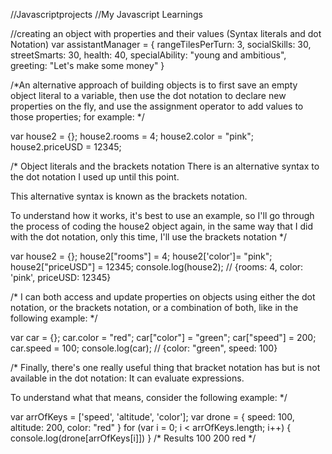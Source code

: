 //Javascriptprojects
//My Javascript Learnings

//creating an object with properties and their values (Syntax literals and dot Notation)
var assistantManager = {
    rangeTilesPerTurn: 3,
    socialSkills: 30,
    streetSmarts: 30,
    health: 40,
    specialAbility: "young and ambitious",
    greeting: "Let's make some money"
}

/*An alternative approach of building objects is to first save an empty object literal to a variable, then use the dot notation to declare new properties on the fly, and use the assignment operator to add values to those properties; for example:  */

var house2 = {};
house2.rooms = 4;
house2.color = "pink";
house2.priceUSD = 12345;

/*
Object literals and the brackets notation
There is an alternative syntax to the dot notation I used up until this point.

This alternative syntax is known as the brackets notation.

To understand how it works, it's best to use an example, so I'll go through the process of coding the house2 object again, in the same way that I did with the dot notation, only this time, I'll use the brackets notation */


var house2 = {};
house2["rooms"] = 4;
house2['color']= "pink";
house2["priceUSD"] = 12345;
console.log(house2); // {rooms: 4, color: 'pink', priceUSD: 12345}


/*
I can both access and update properties on objects using either the dot notation, or the brackets notation, or a combination of both, like in the following example:
*/

var car = {};
car.color = "red";
car["color"] = "green";
car["speed"] = 200;
car.speed = 100;
console.log(car); // {color: "green", speed: 100}

/*
Finally, there's one really useful thing that bracket notation has but is not available in the dot notation: It can evaluate expressions.

To understand what that means, consider the following example:
*/


var arrOfKeys = ['speed', 'altitude', 'color'];
var drone = {
    speed: 100,
    altitude: 200,
    color: "red"
}
for (var i = 0; i < arrOfKeys.length; i++) {
    console.log(drone[arrOfKeys[i]])
}
/* Results
100
200
red
*/
